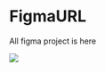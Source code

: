 # FigmaURL
All figma project is here

<p>
  <img src="https://www.figma.com/proto/O4XPB0sBzKxvdw6udyA5Im/Food-Web-App-Design?node-id=1%3A3&scaling=contain&page-id=0%3A1&starting-point-node-id=1%3A3"/> <br/>
  </p>
